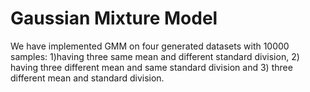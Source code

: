 # Gaussian Mixture Model
We have implemented GMM on four generated datasets with 10000 samples: 1)having three same mean and different standard division, 2) having three different mean and same standard division and 3) three different mean and standard division.
